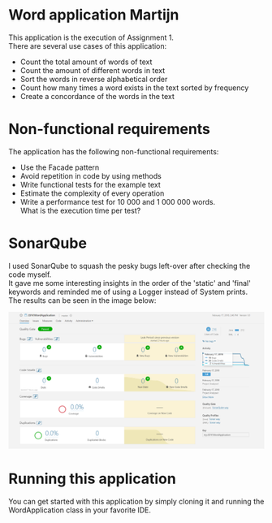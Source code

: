 # Word application Martijn
This application is the execution of Assignment 1.  
There are several use cases of this application:
- Count the total amount of words of text
- Count the amount of different words in text
- Sort the words in reverse alphabetical order
- Count how many times a word exists in the text sorted by frequency
- Create a concordance of the words in the text

# Non-functional requirements
The application has the following non-functional requirements:
- Use the Facade pattern
- Avoid repetition in code by using methods
- Write functional tests for the example text
- Estimate the complexity of every operation
- Write a performance test for 10 000 and 1 000 000 words.  
What is the execution time per test?

# SonarQube
I used SonarQube to squash the pesky bugs left-over after checking the code myself.  
It gave me some interesting insights in the order of the 'static' and 'final' keywords and reminded me of using a Logger instead of System prints.  
The results can be seen in the image below:  

![SonarQube results](img/SonarQubeResults.PNG)

# Running this application
You can get started with this application by simply cloning it and running the WordApplication class in your favorite IDE.